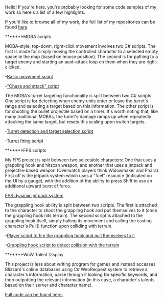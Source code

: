 Hello! If you're here, you're probably looking for some code samples of my work so here's a list of a few highlights.

If you'd like to browse all of my work, the full list of my repositories can be found [here](https://github.com/droodicus?tab=repositories)



*******MOBA scripts

MOBA-style, top-down, right-click movement involves two C# scripts. The first is made for simply moving the controlled character to a selected empty space in the map (based on mouse position). The second is for pathing to a target enemy and starting an auot-attack loop on them when they are right-clicked.

-[Basic movement script](https://github.com/droodicus/MOBA_Champ_Simulation/blob/master/MOBA%20Champion%20Template/Assets/Scripts/Right_Click_Movement.cs)

-["Chase and attack" script](https://github.com/droodicus/MOBA_Champ_Simulation/blob/master/MOBA%20Champion%20Template/Assets/Scripts/Auto_Attack.cs)

The MOBA's turret targeting functionality is split between two C# scripts. One script is for detecting when enemy units enter or leave the turret's range and selecting a target based on this information. The other script is for shooting the bullet projectile based on a timer. It's worth noting that, like many traditional MOBAs, the turret's damage ramps up when repeatedly attacking the same target, but resets this scaling upon switch targets.

-[Turret detection and target selection script](https://github.com/droodicus/MOBA_Champ_Simulation/blob/master/MOBA%20Champion%20Template/Assets/Scripts/Turret_Detection.cs)

-[Turret firing script](https://github.com/droodicus/MOBA_Champ_Simulation/blob/master/MOBA%20Champion%20Template/Assets/Scripts/Turret_AI.cs)



*******FPS scripts

My FPS project is split between two selectable characters: One that uses a grappling hook and hitscan weapon, and another that uses a jetpack and projectile-based weapon (Overwatch players think Widowmaker and Phara). First off is the jetpack system which uses a "fuel" resource (indicated on the UI by a gauge), with the addition of the ability to press Shift to use an additional upward burst of force.

[FPS dynamic jetpack system](https://github.com/droodicus/FPS_Experimentation/blob/master/FPS/Assets/Scripts/Jetpack_Character/Jetpack.cs)

The grappling hook ability is split between two scripts. The first is attached to the character to shoot the grappling hook and pull themselves to it (once the grappling hook hits terrain). The second script is attached to the grappling hook itself, simply halting its movement and calling the casting character's Pull() function upon colliding with terrain.

-[Player script to fire the grappling hook and pull themselves to it](https://github.com/droodicus/FPS_Experimentation/blob/master/FPS/Assets/Scripts/Grapple_Character/Shoot_Grapple.cs)

-[Grappling hook script to detect collision with the terrain](https://github.com/droodicus/FPS_Experimentation/blob/master/FPS/Assets/Scripts/Grapple_Character/Grapple_Hook.cs)


*******WoW Talent Display

This project is less about writing program for games and instead accesses Blizzard's online databases using C# WebRequest system to retrieve a character's information, parse through it looking for specific keywords, and then outputting the relevant information (in this case, a character's talents based on their server and character name). 

[Full code can be found here.](https://github.com/droodicus/WoW_Talents_Legion/blob/master/Character_Info/Character_Info/Program.cs)
